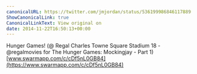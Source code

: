 ```yaml
---
canonicalURL: https://twitter.com/jmjordan/status/536199986846117889
ShowCanonicalLink: true
CanonicalLinkText: View original on
date: 2014-11-22T16:50:13+00:00
---
```

Hunger Games! (@ Regal Charles Towne Square Stadium 18 - @regalmovies for The Hunger Games: Mockingjay - Part 1) [www.swarmapp.com/c/cDf5nL0GB84](https://www.swarmapp.com/c/cDf5nL0GB84)